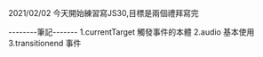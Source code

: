 2021/02/02
今天開始練習寫JS30,目標是兩個禮拜寫完

--------筆記-------
1.currentTarget 觸發事件的本體
2.audio 基本使用 
3.transitionend 事件
